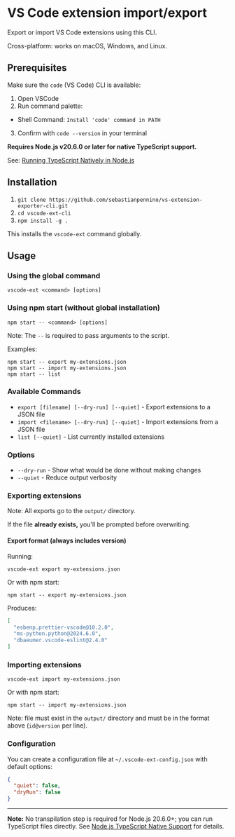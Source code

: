 # VS Code extension import/export
Export or import VS Code extensions using this CLI.

Cross-platform: works on macOS, Windows, and Linux.

## Prerequisites
Make sure the `code` (VS Code) CLI is available:
1. Open VSCode
2. Run command palette: 
  - Shell Command: `Install 'code' command in PATH`
3. Confirm with `code --version` in your terminal

**Requires Node.js v20.6.0 or later for native TypeScript support.**

See: [Running TypeScript Natively in Node.js](https://nodejs.org/en/learn/typescript/run-natively)

## Installation
1. `git clone https://github.com/sebastianpennino/vs-extension-exporter-cli.git`
2. `cd vscode-ext-cli`
3. `npm install -g .`

This installs the `vscode-ext` command globally.

## Usage

### Using the global command

```shell
vscode-ext <command> [options]
```

### Using npm start (without global installation)

```shell
npm start -- <command> [options]
```

Note: The `--` is required to pass arguments to the script.

Examples:
```shell
npm start -- export my-extensions.json
npm start -- import my-extensions.json
npm start -- list
```

### Available Commands

- `export [filename] [--dry-run] [--quiet]` - Export extensions to a JSON file
- `import <filename> [--dry-run] [--quiet]` - Import extensions from a JSON file
- `list [--quiet]` - List currently installed extensions

### Options

- `--dry-run` - Show what would be done without making changes
- `--quiet` - Reduce output verbosity

### Exporting extensions

Note: All exports go to the `output/` directory.

If the file **already exists,** you'll be prompted before overwriting.

#### Export format (always includes version)

Running:

```shell
vscode-ext export my-extensions.json
```

Or with npm start:

```shell
npm start -- export my-extensions.json
```

Produces:

```json
[
  "esbenp.prettier-vscode@10.2.0",
  "ms-python.python@2024.6.0",
  "dbaeumer.vscode-eslint@2.4.0"
]
```

### Importing extensions

```shell
vscode-ext import my-extensions.json
```

Or with npm start:

```shell
npm start -- import my-extensions.json
```

Note: file must exist in the `output/` directory and must be in the format above (`id@version` per line).

### Configuration

You can create a configuration file at `~/.vscode-ext-config.json` with default options:

```json
{
  "quiet": false,
  "dryRun": false
}
```

---

**Note:** No transpilation step is required for Node.js 20.6.0+; you can run TypeScript files directly. See [Node.js TypeScript Native Support](https://nodejs.org/en/learn/typescript/run-natively) for details.